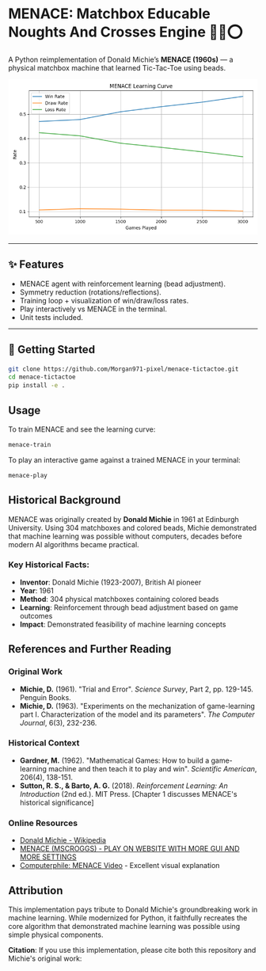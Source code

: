 # MENACE: Matchbox Educable Noughts And Crosses Engine 🎲❌⭕  

A Python reimplementation of Donald Michie’s **MENACE (1960s)** — a physical matchbox machine that learned Tic-Tac-Toe using beads.

![Learning Curve](examples/learning_curve.png)

---

## ✨ Features
- MENACE agent with reinforcement learning (bead adjustment).
- Symmetry reduction (rotations/reflections).
- Training loop + visualization of win/draw/loss rates.
- Play interactively vs MENACE in the terminal.
- Unit tests included.

---

## 🚀 Getting Started
```bash
git clone https://github.com/Morgan971-pixel/menace-tictactoe.git
cd menace-tictactoe
pip install -e .
```

## Usage

To train MENACE and see the learning curve:
```bash
menace-train
```

To play an interactive game against a trained MENACE in your terminal:
```bash
menace-play
```

## Historical Background

MENACE was originally created by **Donald Michie** in 1961 at Edinburgh University. Using 304 matchboxes and colored beads, Michie demonstrated that machine learning was possible without computers, decades before modern AI algorithms became practical.

### Key Historical Facts:
- **Inventor**: Donald Michie (1923-2007), British AI pioneer
- **Year**: 1961
- **Method**: 304 physical matchboxes containing colored beads
- **Learning**: Reinforcement through bead adjustment based on game outcomes
- **Impact**: Demonstrated feasibility of machine learning concepts

## References and Further Reading

### Original Work
- **Michie, D.** (1961). "Trial and Error". *Science Survey*, Part 2, pp. 129-145. Penguin Books.
- **Michie, D.** (1963). "Experiments on the mechanization of game-learning part I. Characterization of the model and its parameters". *The Computer Journal*, 6(3), 232-236.

### Historical Context
- **Gardner, M.** (1962). "Mathematical Games: How to build a game-learning machine and then teach it to play and win". *Scientific American*, 206(4), 138-151.
- **Sutton, R. S., & Barto, A. G.** (2018). *Reinforcement Learning: An Introduction* (2nd ed.). MIT Press. [Chapter 1 discusses MENACE's historical significance]

### Online Resources
- [Donald Michie - Wikipedia](https://en.wikipedia.org/wiki/Donald_Michie)
- [MENACE (MSCROGGS) - PLAY ON WEBSITE WITH MORE GUI AND MORE SETTINGS](https://www.mscroggs.co.uk/menace/)
- [Computerphile: MENACE Video](https://www.youtube.com/watch?v=R9c-_neaxeU) - Excellent visual explanation

## Attribution

This implementation pays tribute to Donald Michie's groundbreaking work in machine learning. While modernized for Python, it faithfully recreates the core algorithm that demonstrated machine learning was possible using simple physical components.

**Citation**: If you use this implementation, please cite both this repository and Michie's original work:
